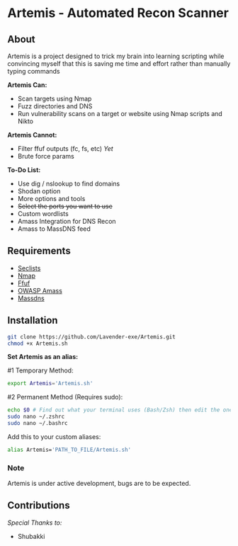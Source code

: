 # Artemis - Automated Recon Scanner

## About

Artemis is a project designed to trick my brain into learning scripting while convincing myself that this is saving me time and effort rather than manually typing commands

**Artemis Can:**

- Scan targets using Nmap
- Fuzz directories and DNS
- Run vulnerability scans on a target or website using Nmap scripts and Nikto

**Artemis Cannot:**

- Filter ffuf outputs (fc, fs, etc) *Yet*
- Brute force params

**To-Do List:**

- Use dig / nslookup to find domains
- Shodan option
- More options and tools
- ~~Select the ports you want to use~~
- Custom wordlists
- Amass Integration for DNS Recon
- Amass to MassDNS feed 

## Requirements

- [Seclists](https://github.com/danielmiessler/SecLists)
- [Nmap](https://github.com/nmap/nmap)
- [Ffuf](https://github.com/ffuf/ffuf/)
- [OWASP Amass](https://github.com/OWASP/Amass)
- [Massdns](https://github.com/blechschmidt/massdns)

## Installation

```sh
git clone https://github.com/Lavender-exe/Artemis.git
chmod +x Artemis.sh
```

**Set Artemis as an alias:**

\#1 Temporary Method:

```sh
export Artemis='Artemis.sh'
```

\#2 Permanent Method (Requires sudo):

```sh
echo $0 # Find out what your terminal uses (Bash/Zsh) then edit the one you need to
sudo nano ~/.zshrc
sudo nano ~/.bashrc
```
Add this to your custom aliases:

```sh
alias Artemis='PATH_TO_FILE/Artemis.sh'
```

### Note

Artemis is under active development, bugs are to be expected.

## Contributions

*Special Thanks to:*
- Shubakki
